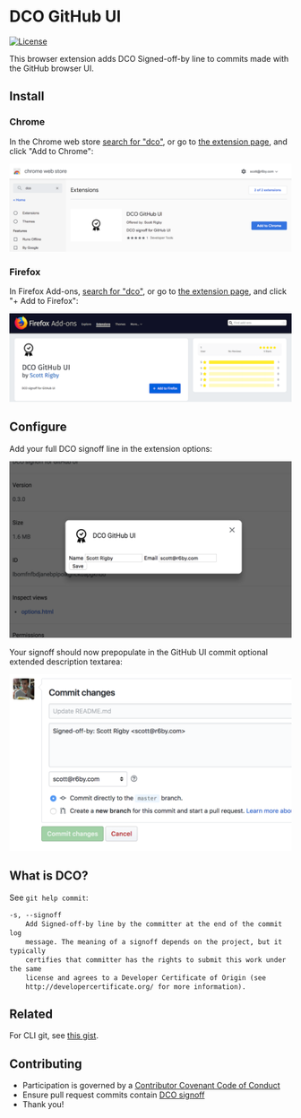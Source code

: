 # DCO GitHub UI

[![License](https://img.shields.io/badge/License-Apache%202.0-blue.svg)](https://opensource.org/licenses/Apache-2.0)

This browser extension adds DCO Signed-off-by line to commits made with the GitHub browser UI.

## Install

### Chrome

In the Chrome web store [search for "dco"](https://chrome.google.com/webstore/search/dco), or go to [the extension page](https://chrome.google.com/webstore/detail/dco-github-ui/onhgmjhnaeipfgacbglaphlmllkpoijo), and click "Add to Chrome":

![Chrome webstore screenshot](images/screenshot-chrome-webstore.png)

### Firefox

In Firefox Add-ons, [search for "dco"](https://addons.mozilla.org/en-US/firefox/search/?q=dco), or go to [the extension page](https://addons.mozilla.org/en-US/firefox/addon/scott-rigby/), and click "+ Add to Firefox":

![Firefox add-ons screenshot](images/screenshot-firefox-addons.png)

## Configure

Add your full DCO signoff line in the extension options:

![options screenshot](images/screenshot-options.png)

Your signoff should now prepopulate in the GitHub UI commit optional extended description textarea:

![web screenshot](images/screenshot-web.png)

## What is DCO?

See `git help commit`:

```
-s, --signoff
    Add Signed-off-by line by the committer at the end of the commit log
    message. The meaning of a signoff depends on the project, but it typically
    certifies that committer has the rights to submit this work under the same
    license and agrees to a Developer Certificate of Origin (see
    http://developercertificate.org/ for more information).
```

## Related

For CLI git, see [this gist](https://gist.github.com/scottrigby/0c043c0bfbbdb5949e2d824fc3adeaa4).

## Contributing

- Participation is governed by a [Contributor Covenant Code of Conduct](./CODE_OF_CONDUCT.md)
- Ensure pull request commits contain [DCO signoff](#what-is-dco)
- Thank you!
